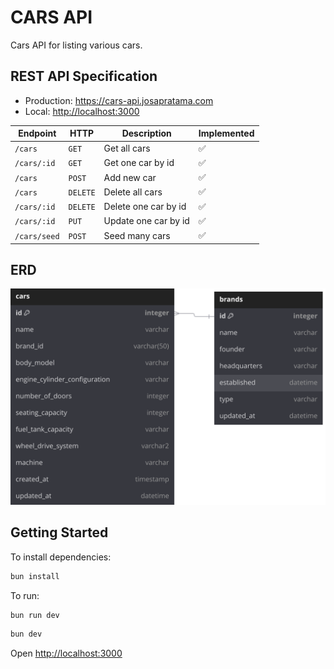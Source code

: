 # CARS API

Cars API for listing various cars.

## REST API Specification

- Production: <https://cars-api.josapratama.com>
- Local: <http://localhost:3000>

| Endpoint     | HTTP     | Description          | Implemented |
| ------------ | -------- | -------------------- | ----------- |
| `/cars`      | `GET`    | Get all cars         | ✅          |
| `/cars/:id`  | `GET`    | Get one car by id    | ✅          |
| `/cars`      | `POST`   | Add new car          | ✅          |
| `/cars`      | `DELETE` | Delete all cars      | ✅          |
| `/cars/:id`  | `DELETE` | Delete one car by id | ✅          |
| `/cars/:id`  | `PUT`    | Update one car by id | ✅          |
| `/cars/seed` | `POST`   | Seed many cars       | ✅          |

## ERD

![ERD](./assets/erd.svg)

## Getting Started

To install dependencies:

```sh
bun install
```

To run:

```sh
bun run dev
```

```sh
bun dev
```

Open <http://localhost:3000>

